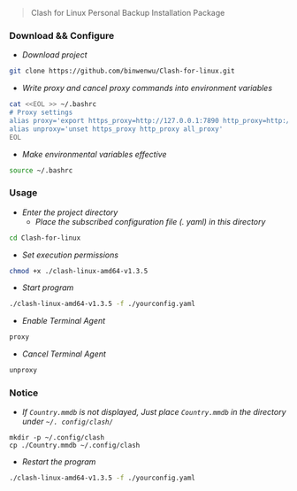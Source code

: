 > Clash for Linux Personal Backup Installation Package

### Download && Configure

- *Download project*

```bash
git clone https://github.com/binwenwu/Clash-for-linux.git
```

- *Write proxy and cancel proxy commands into environment variables*

```bash
cat <<EOL >> ~/.bashrc
# Proxy settings
alias proxy='export https_proxy=http://127.0.0.1:7890 http_proxy=http://127.0.0.1:7890 all_proxy=socks5://127.0.0.1:7890'
alias unproxy='unset https_proxy http_proxy all_proxy'
EOL
```

- *Make environmental variables effective*

```bash
source ~/.bashrc
```

### Usage

- *Enter the project directory*
  - *Place the subscribed configuration file (. yaml) in this directory*

```bash
cd Clash-for-linux
```

- *Set execution permissions*

```bash
chmod +x ./clash-linux-amd64-v1.3.5
```

- *Start program*

```bash
./clash-linux-amd64-v1.3.5 -f ./yourconfig.yaml
```

- *Enable Terminal Agent*

```bash
proxy
```

- *Cancel Terminal Agent*

```bash
unproxy
```

### Notice

- *If `Country.mmdb` is not displayed, Just place `Country.mmdb` in the directory under ``~/. config/clash/``*

```
mkdir -p ~/.config/clash 
cp ./Country.mmdb ~/.config/clash
```

- *Restart the program*

```BASH
./clash-linux-amd64-v1.3.5 -f ./yourconfig.yaml
```

